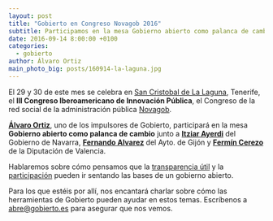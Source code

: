 ```yaml
---
layout: post
title: "Gobierto en Congreso Novagob 2016"
subtitle: Participamos en la mesa Gobierno abierto como palanca de cambio
date: 2016-09-14 8:00:00 +0100
categories:
  - gobierto
author: Álvaro Ortiz
main_photo_big: posts/160914-la-laguna.jpg
---
```


El 29 y 30 de este mes se celebra en [San Cristobal de La Laguna](https://presupuestos.gobierto.es/places/san-cristobal-de-la-laguna/2015), Tenerife, el **III Congreso Iberoamericano de Innovación Pública**, el Congreso de la red social de la administración pública [Novagob](http://www.novagob.org).

**[Álvaro Ortiz](http://twitter.com/furilo)**, uno de los impulsores de Gobierto, participará en la mesa **Gobierno abierto como palanca de cambio** junto a **[Itziar Ayerdi](https://www.linkedin.com/in/itziar-ayerdi)** del Gobierno de Navarra, **[Fernando Alvarez](http://twitter.com/fagarcia)** del Ayto. de Gijón y **[Fermín Cerezo](http://twitter.com/FerminCerezo)** de la Diputación de Valencia.

Hablaremos sobre cómo pensamos que la [transparencia útil](/blog/20160411-la-usabilidad-de-los-datos.html) y la [participación](/blog/20160602-presupuestos-participativos-retos-alternativas.html) pueden ir sentando las bases de un gobierno abierto.

Para los que estéis por allí, nos encantará charlar sobre cómo las herramientas de Gobierto pueden ayudar en estos temas. Escríbenos a abre@gobierto.es para asegurar que nos vemos.
